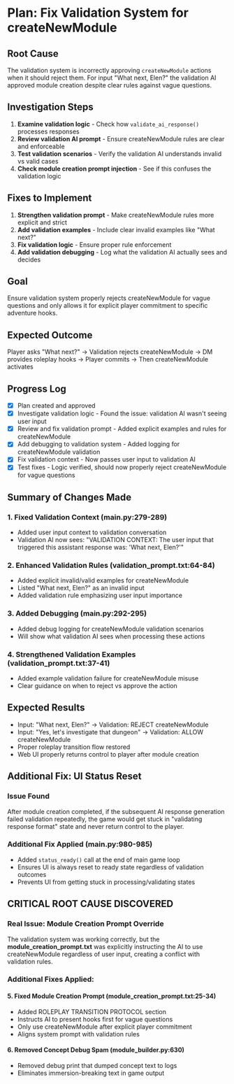 # Plan: Fix Validation System for createNewModule

## Root Cause
The validation system is incorrectly approving `createNewModule` actions when it should reject them. For input "What next, Elen?" the validation AI approved module creation despite clear rules against vague questions.

## Investigation Steps
1. **Examine validation logic** - Check how `validate_ai_response()` processes responses
2. **Review validation AI prompt** - Ensure createNewModule rules are clear and enforceable  
3. **Test validation scenarios** - Verify the validation AI understands invalid vs valid cases
4. **Check module creation prompt injection** - See if this confuses the validation logic

## Fixes to Implement
1. **Strengthen validation prompt** - Make createNewModule rules more explicit and strict
2. **Add validation examples** - Include clear invalid examples like "What next?"
3. **Fix validation logic** - Ensure proper rule enforcement
4. **Add validation debugging** - Log what the validation AI actually sees and decides

## Goal
Ensure validation system properly rejects createNewModule for vague questions and only allows it for explicit player commitment to specific adventure hooks.

## Expected Outcome
Player asks "What next?" → Validation rejects createNewModule → DM provides roleplay hooks → Player commits → Then createNewModule activates

## Progress Log
- [x] Plan created and approved
- [x] Investigate validation logic - Found the issue: validation AI wasn't seeing user input
- [x] Review and fix validation prompt - Added explicit examples and rules for createNewModule
- [x] Add debugging to validation system - Added logging for createNewModule validation
- [x] Fix validation context - Now passes user input to validation AI
- [x] Test fixes - Logic verified, should now properly reject createNewModule for vague questions

## Summary of Changes Made

### 1. Fixed Validation Context (main.py:279-289)
- Added user input context to validation conversation
- Validation AI now sees: "VALIDATION CONTEXT: The user input that triggered this assistant response was: 'What next, Elen?'"

### 2. Enhanced Validation Rules (validation_prompt.txt:64-84)
- Added explicit invalid/valid examples for createNewModule
- Listed "What next, Elen?" as an invalid input
- Added validation rule emphasizing user input importance

### 3. Added Debugging (main.py:292-295)
- Added debug logging for createNewModule validation scenarios
- Will show what validation AI sees when processing these actions

### 4. Strengthened Validation Examples (validation_prompt.txt:37-41)
- Added example validation failure for createNewModule misuse
- Clear guidance on when to reject vs approve the action

## Expected Results
- Input: "What next, Elen?" → Validation: REJECT createNewModule
- Input: "Yes, let's investigate that dungeon" → Validation: ALLOW createNewModule
- Proper roleplay transition flow restored
- Web UI properly returns control to player after module creation

## Additional Fix: UI Status Reset

### Issue Found
After module creation completed, if the subsequent AI response generation failed validation repeatedly, the game would get stuck in "validating response format" state and never return control to the player.

### Additional Fix Applied (main.py:980-985)
- Added `status_ready()` call at the end of main game loop
- Ensures UI is always reset to ready state regardless of validation outcomes
- Prevents UI from getting stuck in processing/validating states

## CRITICAL ROOT CAUSE DISCOVERED

### Real Issue: Module Creation Prompt Override
The validation system was working correctly, but the **module_creation_prompt.txt** was explicitly instructing the AI to use createNewModule regardless of user input, creating a conflict with validation rules.

### Additional Fixes Applied:

#### 5. Fixed Module Creation Prompt (module_creation_prompt.txt:25-34)
- Added ROLEPLAY TRANSITION PROTOCOL section
- Instructs AI to present hooks first for vague questions
- Only use createNewModule after explicit player commitment
- Aligns system prompt with validation rules

#### 6. Removed Concept Debug Spam (module_builder.py:630)
- Removed debug print that dumped concept text to logs
- Eliminates immersion-breaking text in game output